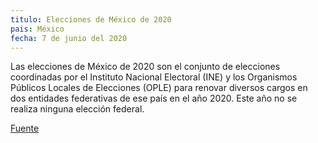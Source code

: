 ```yaml
---
titulo: Elecciones de México de 2020 
pais: México
fecha: 7 de junio del 2020
---
```


Las elecciones de México de 2020 son el conjunto de elecciones coordinadas por el Instituto Nacional Electoral (INE) y los Organismos Públicos Locales de Elecciones (OPLE) para renovar diversos cargos en dos entidades federativas de ese país en el año 2020. Este año no se realiza ninguna elección federal.

[Fuente](https://es.wikipedia.org/wiki/Elecciones_de_México_de_2020)
